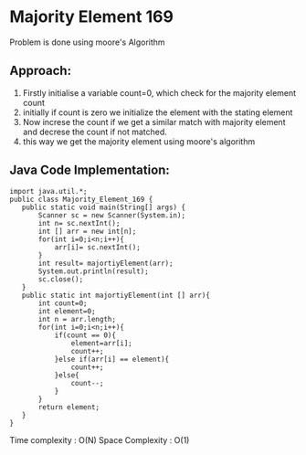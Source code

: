 # Majority Element 169 

Problem is done using moore's Algorithm 
 ## Approach:
  1. Firstly initialise a variable count=0, which check for the majority element count
  2. initially if count is zero we initialize the element with the stating element
  3. Now increse the count if we get a similar match with majority element and decrese the count if not matched.
  4. this way we get the majority element using moore's algorithm
## Java Code Implementation:
 ```java:
import java.util.*;
public class Majority_Element_169 {
    public static void main(String[] args) {
        Scanner sc = new Scanner(System.in);
        int n= sc.nextInt();
        int [] arr = new int[n];
        for(int i=0;i<n;i++){
            arr[i]= sc.nextInt();
        }
        int result= majortiyElement(arr);
        System.out.println(result);
        sc.close();
    }
    public static int majortiyElement(int [] arr){
        int count=0;
        int element=0;
        int n = arr.length;
        for(int i=0;i<n;i++){
            if(count == 0){
                element=arr[i];
                count++;
            }else if(arr[i] == element){
                count++;
            }else{
                count--;
            }
        }
        return element;
    }
}
```
 Time complexity : O(N)
 Space Complexity : O(1)
